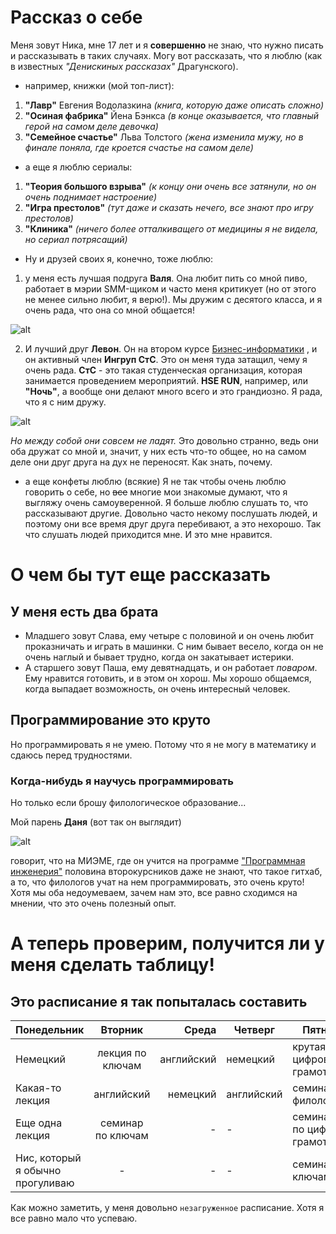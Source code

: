 # Рассказ о себе
Меня зовут Ника, мне 17 лет и я **совершенно** не знаю, что нужно писать и рассказывать в таких случаях. Могу вот рассказать, что я люблю (как в известных *"Денискиных рассказах"* Драгунского). 

* например, книжки (мой топ-лист):
1. **"Лавр"** Евгения Водолазкина *(книга, которую даже описать сложно)*
2. **"Осиная фабрика"** Йена Бэнкса *(в конце оказывается, что главный герой на самом деле девочка)*
3. **"Семейное счастье"** Льва Толстого *(жена изменила мужу, но в финале поняла, где кроется счастье на самом деле)*
* а еще я люблю сериалы:
1. **"Теория большого взрыва"** *(к концу они очень все затянули, но он очень поднимает настроение)*
2. **"Игра престолов"** *(тут даже и сказать нечего, все знают про игру престолов)*
3. **"Клиника"** *(ничего более отталкиващего от медицины я не видела, но сериал потрясащий)*
* Ну и друзей своих я, конечно, тоже люблю:
1. у меня есть лучшая подруга **Валя**. Она любит пить со мной пиво, работает в мэрии SMM-щиком и часто меня критикует (но от этого не менее сильно любит, я верю!). Мы дружим с десятого класса, и я очень рада, что она со мной общается!

![alt](https://pp.userapi.com/c841129/v841129941/5f9c3/nlpIqRmgsbw.jpg)

2. И лучший друг **Левон**. Он на втором курсе
[Бизнес-информатики](https://www.hse.ru/ba/bi/ "ссылка на образовательную программу")
, и он активный член **Ингруп СтС**. Это он меня туда затащил, чему я очень рада. **СтС** - это такая студенческая организация, которая занимается проведением мероприятий. **HSE RUN**, например, или **"Ночь"**, а вообще они делают много всего и это грандиозно. Я рада, что я с ним дружу.

![alt](https://pp.userapi.com/c840221/v840221941/66f85/G94xw2dGGhA.jpg)

*Но между собой они совсем не ладят.* Это довольно странно, ведь они оба дружат со мной и, значит, у них есть что-то общее, но на самом деле они друг друга на дух не переносят. Как знать, почему.
* а еще конфеты люблю (всякие)
Я не так чтобы очень люблю говорить о себе, но ~~все~~ многие мои знакомые думают, что я выгляжу очень самоуверенной. Я больше люблю слушать то, что рассказывают другие. Довольно часто некому послушать людей, и поэтому они все время друг друга перебивают, а это нехорошо. Так что слушать людей приходится мне. И это мне нравится.

# О чем бы тут еще рассказать
## У меня есть два брата
* Младшего зовут Слава, ему четыре с половиной и он очень любит проказничать и играть в машинки. С ним бывает весело, когда он не очень наглый и бывает трудно, когда он закатывает истерики.
* А старшего зовут Паша, ему девятнадцать, и он работает *поваром*. Ему нравится готовить, и в этом он хорош. Мы хорошо общаемся, когда выпадает возможность, он очень интересный человек.
## Программирование это круто
Но программировать я не умею. Потому что я не могу в математику и сдаюсь перед трудностями. 
### Когда-нибудь я научусь программировать
Но только если брошу филологическое образование...

Мой парень **Даня** (вот так он выглядит)

![alt](https://pp.userapi.com/c840632/v840632542/3c60d/xAnYbz8fVPg.jpg)

говорит, что на МИЭМЕ, где он учится на программе 
["Программная инженерия"](https://www.hse.ru/ba/se/ "вдруг вы не знаете")
половина второкурсников даже не знают, что такое гитхаб, а то, что филологов учат на нем программировать, это очень круто! Хотя мы оба недоумеваем, зачем нам это, все равно сходимся на мнении, что это очень полезный опыт.


# А теперь проверим, получится ли у меня сделать таблицу!
## Это расписание я так попыталась составить

| Понедельник|Вторник|Среда|Четверг|Пятница|Суббота|
| --------- |:-------------:| -----:|--------|-----------|-------|
| Немецкий      | лекция по ключам| английский|немецкий|крутая цифровая грамотность|никаких пар!!|
| Какая-то лекция    | английский      |   немецкий |английский|семинар по филологии|-|
| Еще одна лекция | семинар по ключам    |    - |-|семинаррр по цифровой грамотности|-|
|Нис, который я обычно прогуливаю|-|-|-|семинар по ключам|-|


Как можно заметить, у меня довольно `незагруженное` расписание. Хотя я все равно мало что успеваю.
